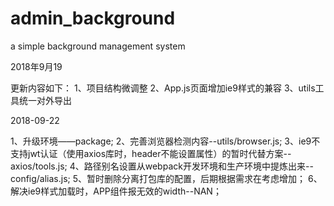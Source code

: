 # admin_background
a simple background management system

2018年9月19

更新内容如下：
1、项目结构微调整
2、App.js页面增加ie9样式的兼容
3、utils工具统一对外导出

2018-09-22

1、升级环境——package;
2、完善浏览器检测内容--utils/browser.js;
3、ie9不支持jwt认证（使用axios库时，header不能设置属性）的暂时代替方案--axios/tools.js;
4、路径别名设置从webpack开发环境和生产环境中提炼出来--config/alias.js;
5、暂时删除分离打包库的配置，后期根据需求在考虑增加；
6、解决ie9样式加载时，APP组件报无效的width--NAN；